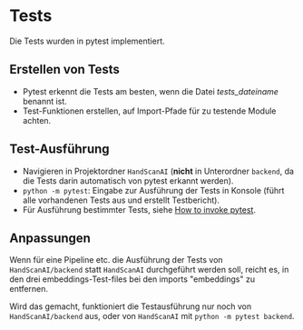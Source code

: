 # Tests

Die Tests wurden in pytest implementiert.

## Erstellen von Tests

- Pytest erkennt die Tests am besten, wenn die Datei *tests_dateiname* benannt ist.
- Test-Funktionen erstellen, auf Import-Pfade für zu testende Module achten.

## Test-Ausführung

- Navigieren in Projektordner `HandScanAI` (**nicht** in Unterordner `backend`, da die Tests darin automatisch von pytest erkannt werden).
- `python -m pytest`: Eingabe zur Ausführung der Tests in Konsole (führt alle vorhandenen Tests aus und erstellt Testbericht).
- Für Ausführung bestimmter Tests, siehe [How to invoke pytest](https://docs.pytest.org/en/stable/how-to/usage.html).

## Anpassungen

Wenn für eine Pipeline etc. die Ausführung der Tests von `HandScanAI/backend` statt `HandScanAI` durchgeführt werden soll, reicht es, in den drei embeddings-Test-files bei den imports "embeddings" zu entfernen.

Wird das gemacht, funktioniert die Testausführung nur noch von `HandScanAI/backend` aus, oder von `HandScanAI` mit `python -m pytest backend`.
